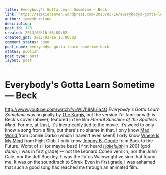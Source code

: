 ```yaml
---
title: Everybody's Gotta Learn Sometime — Beck
link: https://ezekielseven.wordpress.com/2013/03/16/everybodys-gotta-learn-sometime-beck/
author: jamesbuckland
description: 
post_id: 173
created: 2013/03/16 08:00:02
created_gmt: 2013/03/16 13:00:02
comment_status: open
post_name: everybodys-gotta-learn-sometime-beck
status: publish
post_type: post
layout: post
---
```


# Everybody's Gotta Learn Sometime — Beck

http://www.youtube.com/watch?v=WIVh8Mu1a4Q _Everybody's Gotta Learn Sometime_ was originally by [The Korgis](http://www.youtube.com/watch?v=D5wkLnpJkL8), but the version I'm familiar with is Beck's cover (above), featured in the film _Eternal Sunshine of the Spotless Mind_. For me, at least, it's inextricably tied to the movie. It's weird to only know a song from a film, but there's no shame in that. I only know [Mad World ](http://www.youtube.com/watch?v=4N3N1MlvVc4)from Donnie Darko (which I haven't even seen!) I only know [Where Is My Mind](http://www.youtube.com/watch?v=RCD14IrOcIs) from Fight Club. I only know [Johnny B. Goode](http://www.youtube.com/watch?v=S1i5coU-0_Q) from Back to the Future. Worst of all (or maybe best) I first heard _[Hallelujah](http://www.youtube.com/watch?v=xR0DKOGco_o)_ in 2001 (god _damn_, I was in first grade) — not the Leonard Cohen version, nor the John Cale, nor the Jeff Buckley. It was the Rufus Wainwright version that found me. It was on the soundtrack to Shrek. Even in first grade, I was ashamed that such a good song had reached me through an animated film.